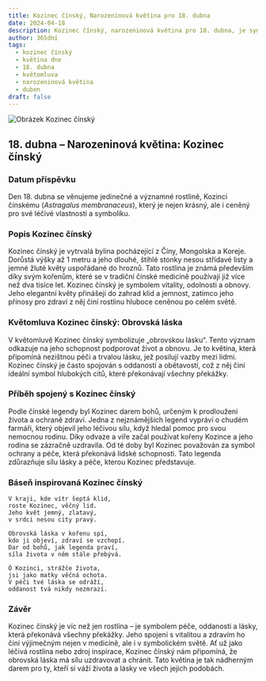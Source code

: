 ```yaml
---
title: Kozinec čínský, Narozeninová květina pro 18. dubna
date: 2024-04-18
description: Kozinec čínský, narozeninová květina pro 18. dubna, je symbolem Obrovská láska. Objevte její jedinečný význam, fascinující příběhy a poezii, která oslavuje její krásu.
author: 365dní
tags:
  - kozinec čínský
  - květina dne
  - 18. dubna
  - květomluva
  - narozeninová květina
  - duben
draft: false
---
```


![Obrázek Kozinec čínský](https://cdn.pixabay.com/photo/2020/05/31/17/13/astragalus-5243367_640.jpg#center)


## 18. dubna – Narozeninová květina: Kozinec čínský

### Datum příspěvku

Den 18. dubna se věnujeme jedinečné a významné rostlině, Kozinci čínskému (_Astragalus membranaceus_), který je nejen krásný, ale i ceněný pro své léčivé vlastnosti a symboliku.

### Popis Kozinec čínský

Kozinec čínský je vytrvalá bylina pocházející z Číny, Mongolska a Koreje. Dorůstá výšky až 1 metru a jeho dlouhé, štíhlé stonky nesou střídavé listy a jemné žluté květy uspořádané do hroznů. Tato rostlina je známá především díky svým kořenům, které se v tradiční čínské medicíně používají již více než dva tisíce let. Kozinec čínský je symbolem vitality, odolnosti a obnovy. Jeho elegantní květy přinášejí do zahrad klid a jemnost, zatímco jeho přínosy pro zdraví z něj činí rostlinu hluboce ceněnou po celém světě.

### Květomluva Kozinec čínský: Obrovská láska

V květomluvě Kozinec čínský symbolizuje „obrovskou lásku“. Tento význam odkazuje na jeho schopnost podporovat život a obnovu. Je to květina, která připomíná nezištnou péči a trvalou lásku, jež posilují vazby mezi lidmi. Kozinec čínský je často spojován s oddaností a obětavostí, což z něj činí ideální symbol hlubokých citů, které překonávají všechny překážky.

### Příběh spojený s Kozinec čínský

Podle čínské legendy byl Kozinec darem bohů, určeným k prodloužení života a ochraně zdraví. Jedna z nejznámějších legend vypráví o chudém farmáři, který objevil jeho léčivou sílu, když hledal pomoc pro svou nemocnou rodinu. Díky odvaze a víře začal používat kořeny Kozince a jeho rodina se zázračně uzdravila. Od té doby byl Kozinec považován za symbol ochrany a péče, která překonává lidské schopnosti. Tato legenda zdůrazňuje sílu lásky a péče, kterou Kozinec představuje.

### Báseň inspirovaná Kozinec čínský

```
V kraji, kde vítr šeptá klid,  
roste Kozinec, věčný lid.  
Jeho květ jemný, zlatavý,  
v srdci nesou city pravý.  

Obrovská láska v kořenu spí,  
kdo ji objeví, zdraví se vzchopí.  
Dar od bohů, jak legenda praví,  
síla života v něm stále přebývá.  

Ó Kozinci, strážče života,  
jsi jako matky věčná ochota.  
V péči tvé láska se odráží,  
oddanost tvá nikdy nezmrazí.  
```

### Závěr

Kozinec čínský je víc než jen rostlina – je symbolem péče, oddanosti a lásky, která překonává všechny překážky. Jeho spojení s vitalitou a zdravím ho činí výjimečným nejen v medicíně, ale i v symbolickém světě. Ať už jako léčivá rostlina nebo zdroj inspirace, Kozinec čínský nám připomíná, že obrovská láska má sílu uzdravovat a chránit. Tato květina je tak nádherným darem pro ty, kteří si váží života a lásky ve všech jejich podobách.
